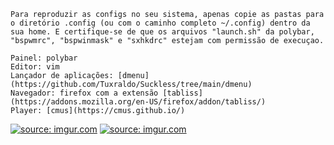 
```
Para reproduzir as configs no seu sistema, apenas copie as pastas para o diretório .config (ou com o caminho completo ~/.config) dentro da sua home. E certifique-se de que os arquivos "launch.sh" da polybar, "bspwmrc", "bspwinmask" e "sxhkdrc" estejam com permissão de execuçao.
```

```
Painel: polybar
Editor: vim
Lançador de aplicações: [dmenu](https://github.com/Tuxraldo/Suckless/tree/main/dmenu)
Navegador: firefox com a extensão [tabliss](https://addons.mozilla.org/en-US/firefox/addon/tabliss/)
Player: [cmus](https://cmus.github.io/)
```

<a href="https://imgur.com/Jr3nyBc"><img src="https://i.imgur.com/Jr3nyBc.png" title="source: imgur.com" /></a>
<a href="https://imgur.com/YuQzuYI"><img src="https://i.imgur.com/YuQzuYI" title="source: imgur.com" /></a>

